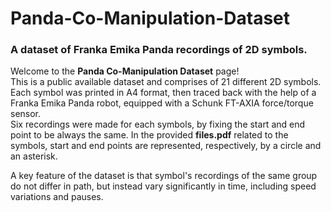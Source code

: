# Panda-Co-Manipulation-Dataset
### A dataset of Franka Emika Panda recordings of 2D symbols.


Welcome to the **Panda Co-Manipulation Dataset** page! <br>
This is a public available dataset and comprises of 21 different 2D symbols. Each symbol was printed in A4 format, then traced back with the help of a Franka Emika Panda robot, equipped with a Schunk FT-AXIA force/torque sensor. <br>
Six recordings were made for each symbols, by fixing the start and end point to be always the same. In the provided __files.pdf__ related to the symbols, start and end points are represented, respectively, by a circle and an asterisk.


A key feature of the dataset is that symbol's recordings of the same group do not differ in path, but instead vary significantly in time, including speed variations and pauses.



